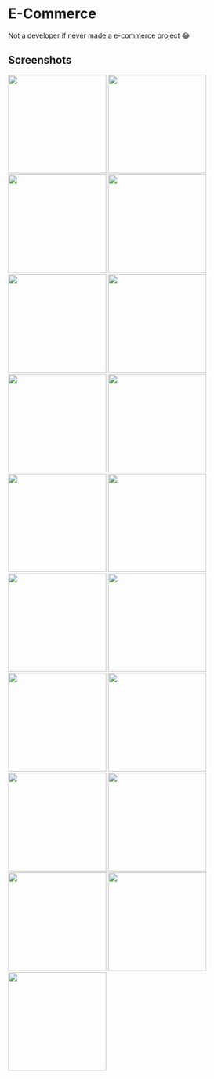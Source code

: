 # E-Commerce  
Not a developer if never made a e-commerce project 😂

## Screenshots

<p float="left">
  <img src="assets/ss1.jpg" width="200"/>
  <img src="assets/ss2.jpg" width="200"/>
  <img src="assets/ss3.jpg" width="200"/>
  <img src="assets/ss4.jpg" width="200"/>
  <img src="assets/ss5.jpg" width="200"/>
  <img src="assets/ss6.jpg" width="200"/>
  <img src="assets/ss7.jpg" width="200"/>
  <img src="assets/ss8.jpg" width="200"/>
  <img src="assets/ss9.jpg" width="200"/>
  <img src="assets/ss10.jpg" width="200"/>
  <img src="assets/ss11.jpg" width="200"/>
  <img src="assets/ss12.jpg" width="200"/>
  <img src="assets/ss13.jpg" width="200"/>
  <img src="assets/ss14.jpg" width="200"/>
  <img src="assets/ss15.jpg" width="200"/>
  <img src="assets/ss16.jpg" width="200"/>
  <img src="assets/ss17.jpg" width="200"/>
  <img src="assets/ss18.jpg" width="200"/>
  <img src="assets/ss19.jpg" width="200"/>
</p>
